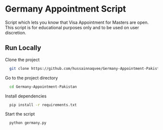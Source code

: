 
# Germany Appointment Script

Script which lets you know that Visa Appointment for Masters are open. This script is for educational purposes only and to be used on user discretion.



## Run Locally

Clone the project

```bash
  git clone https://github.com/hussainnaqvee/Germany-Appointment-Pakistan
```

Go to the project directory

```bash
  cd Germany-Appointment-Pakistan
```

Install dependencies

```bash
  pip install -r requirements.txt
```

Start the script

```bash
  python germany.py
```

